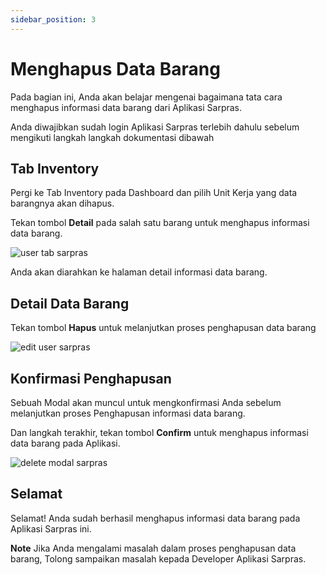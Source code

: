 ```yaml
---
sidebar_position: 3
---
```


# Menghapus Data Barang

Pada bagian ini, Anda akan belajar mengenai bagaimana tata cara menghapus informasi data barang dari Aplikasi Sarpras.

Anda diwajibkan sudah login Aplikasi Sarpras terlebih dahulu sebelum mengikuti langkah langkah dokumentasi dibawah

## Tab Inventory

Pergi ke Tab Inventory pada Dashboard dan pilih Unit Kerja yang data barangnya akan dihapus.

Tekan tombol **Detail** pada salah satu barang untuk menghapus informasi data barang.

![user tab sarpras](/img/workspace.png)

Anda akan diarahkan ke halaman detail informasi data barang.

## Detail Data Barang

Tekan tombol **Hapus** untuk melanjutkan proses penghapusan data barang

![edit user sarpras](/img/item-detail.png)

## Konfirmasi Penghapusan

Sebuah Modal akan muncul untuk mengkonfirmasi Anda sebelum melanjutkan proses Penghapusan informasi data barang.

Dan langkah terakhir, tekan tombol **Confirm** untuk menghapus informasi data barang pada Aplikasi.

![delete modal sarpras](/img/item-delete.png)

## Selamat

Selamat! Anda sudah berhasil menghapus informasi data barang pada Aplikasi Sarpras ini.

**Note** Jika Anda mengalami masalah dalam proses penghapusan data barang, Tolong sampaikan masalah kepada Developer Aplikasi Sarpras.

